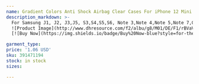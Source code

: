 ```yaml
---
name: Gradient Colors Anti Shock Airbag Clear Cases For iPhone 12 Mini 11 Pro Max XS 8 7Plus 6S
description_markdown: >-
  For Samsung J1, J2, J3,J5, S3,S4,S5,S6, Note 3,Note 4,Note 5,Note 7,Grand prime,LG G5,
  ![Product Image](http://www.dhresource.com/f2/albu/g8/M01/DE/F1/rBVaV14WifaAQYRsAAFazN6qBC8192.jpg)
  [![Buy Now](https://img.shields.io/badge/Buy%20Now-blue?style=for-the-badge&logo=none)](https://www.tkqlhce.com/click-100820740-14451685?url=http%3A%2F%2Fwww.dhgate.com%2Fproduct%2Fmirror-cases-for-iphone-7-6s-plus-note-7%2F391471194.html)

garment_type:
price: '1.06 USD'
sku: 391471194
stock: in stock
sizes:

---
```

